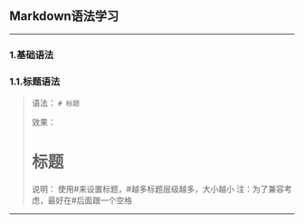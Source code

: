 ## Markdown语法学习

***

### 1.基础语法
### 1.1.标题语法
> 语法：
> `# 标题`
>
> 效果：
> # 标题
>
> 说明：
> 使用\#来设置标题，\#越多标题层级越多，大小越小
> 注：为了兼容考虑，最好在\#后面跟一个空格

***
